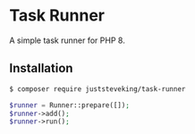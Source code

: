 # Task Runner

A simple task runner for PHP 8.


## Installation

```bash
$ composer require juststeveking/task-runner
```

```php
$runner = Runner::prepare([]);
$runner->add();
$runner->run();
```